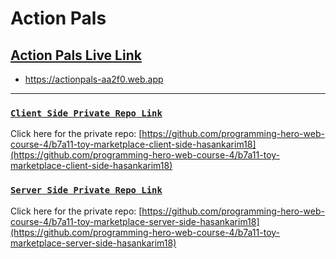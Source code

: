 # Action Pals

## [Action Pals Live Link](https://actionpals-aa2f0.web.app)
- https://actionpals-aa2f0.web.app





------------------------------------------


### [`Client Side Private Repo Link`](https://github.com/programming-hero-web-course-4/b7a11-toy-marketplace-client-side-hasankarim18)
Click here for the private repo: [https://github.com/programming-hero-web-course-4/b7a11-toy-marketplace-client-side-hasankarim18](https://github.com/programming-hero-web-course-4/b7a11-toy-marketplace-client-side-hasankarim18)



### [`Server Side Private Repo Link`](https://github.com/programming-hero-web-course-4/b7a11-toy-marketplace-server-side-hasankarim18)
Click here for the private repo: [https://github.com/programming-hero-web-course-4/b7a11-toy-marketplace-server-side-hasankarim18](https://github.com/programming-hero-web-course-4/b7a11-toy-marketplace-server-side-hasankarim18)

